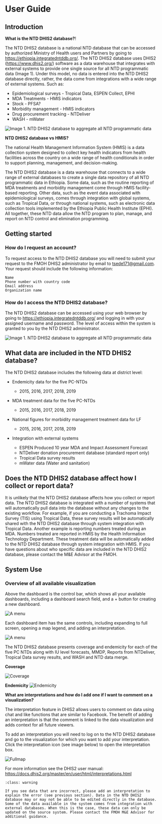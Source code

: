 User Guide
============================

Introduction
-------------

**What is the NTD DHIS2 database?**!


The NTD DHIS2 database is a national NTD database that can be accessed by authorized Ministry of Health users and Partners by going to https://ethiopia.integratedntddb.org/. The NTD DHIS2 database uses DHIS2 (https://www.dhis2.org/) software as a data warehouse that integrates with external systems to provide one single source for all NTD programmatic data (Image 1). Under this model, no data is entered into the NTD DHIS2 database directly, rather, the data come from integrations with a wide range of external systems. Such as:

* Epidemiological surveys - Tropical Data, ESPEN Collect, EPHI
* MDA Treatments - HMIS indicators
* Stock - PFSA?
* Morbidity management - HMIS indicators
* Drug procurement tracking - NTDeliver
* WASH - mWater

![Image 1. NTD DHIS2 database to aggregate all NTD programmatic data](/_static/diagram.png)

**NTD DHIS2 database vs HMIS?**

The national Health Management Information System (HMIS) is a data collection system designed to collect key health indicators from health facilities across the country on a wide range of health conditionals in order to support planning, management, and decision-making.

The NTD DHIS2 database is a data warehouse that connects to a wide range of external databases to create a single data repository of all NTD programmatic data in Ethiopia. Some data, such as the routine reporting of MDA treatments and morbidity management come through HMIS facility-based reporting. Other data, such as the event data associated with epidemiological surveys, comes through integration with global systems, such as Tropical Data, or through national systems, such as electronic data collection tools implemented by the Ethiopia Public Health Institute (EPHI). All together, these NTD data allow the NTD program to plan, manage, and report on NTD control and elimination programming.


Getting started
-------------

### How do I request an account?

To request access to the NTD DHIS2 database you will need to submit your request to the FMOH DHIS2 administrator by email to tsede171@gmail.com. Your request should include the following information:

    Name
    Phone number with country code
    Email address
    Organization name


### How do I access the NTD DHIS2 database?

The NTD DHIS2 database can be accessed using your web browser by going to https://ethiopia.integratedntddb.org/ and logging in with your assigned username and password. The level of access within the system is granted to you by the NTD DHIS2 administrator.


![Image 1. NTD DHIS2 database to aggregate all NTD programmatic data](/_static/dhis2.png)


## What data are included in the NTD DHIS2 database?

The NTD DHIS2 database includes the following data at district level:

* Endemicity data for the five PC-NTDs
    * 2015, 2016, 2017, 2018, 2019

* MDA treatment data for the five PC-NTDs
    * 2015, 2016, 2017, 2018, 2019

* National figures for morbidity management treatment data for LF
    * 2015, 2016, 2017, 2018, 2019

* Integration with external systems
    * ESPEN Produced 10 year MDA and Impact Assessment Forecast
    * NTDeliver donation procurement database (standard report only)
    * Tropical Data survey results
    * mWater data (Water and sanitation)

## Does the NTD DHIS2 database affect how I collect or report data?

It is unlikely that the NTD DHIS2 database affects how you collect or report data. The NTD DHIS2 database is integrated with a number of systems that will automatically pull data into the database without any changes to the existing workflow. For example, if you are conducting a Trachoma Impact Survey (TIS) using Tropical Data, these survey results will be automatically shared with the NTD DHIS2 database through system integration with Tropical Data. Another example is reporting numbers treated during an MDA. Numbers treated are reported in HMIS by the Health Information Technology Department. These treatment data will be automatically added to the NTD DHIS2 database through system integration with HMIS. If you have questions about who specific data are included in the NTD DHIS2 database, please contact the M&E Advisor at the FMOH.

System Use
-------------

### Overview of all available visualization

Above the dashboard is the control bar, which shows all your available dashboards, including a dashboard search field, and a + button for creating a new dashboard.


![A menu](/_static/dhis2.png)


Each dashboard item has the same controls, including expanding to full screen, opening a map legend, and adding an interpretation.

![A menu](/_static/fullmap.png)

The NTD DHIS2 database presents coverage and endemicity for each of the five PC NTDs along with IU level forecasts, MMDP, Reports from NTDeliver, Tropical Data survey results, and WASH and NTD data merge.


**Coverage**

![Coverage](/_static/coverage.png)


**Endemicity**
![Endemicity](/_static/endemicity.png)


**What are interpretations and how do I add one if I want to comment on a visualization?**

The interpretation feature in DHIS2 allows users to comment on data using chat and like functions that are similar to Facebook. The benefit of adding an interpretation is that the comment is linked to the data visualization and adds context for all future viewers.

To add an interpretation you will need to log on to the NTD DHIS2 database and go to the visualization for which you want to add your interpretation. Click the interpretation icon (see image below) to open the interpretation box.

![Fullmap](/_static/fullmap2.png)

For more information see the DHIS2 user manual: https://docs.dhis2.org/master/en/user/html/interpretations.html


```{admonition} What do I do if I think I see a data error or missing data?
:class: warning

If you see data that are incorrect, please add an interpretation to explain the error (see previous section). Data in the NTD DHIS2 database may or may not be able to be edited directly in the database. Some of the data available in the system comes from integration with external databases. When this is the case, these data can only be updated on the source system. Please contact the FMOH M&E Advisor for additional guidance.